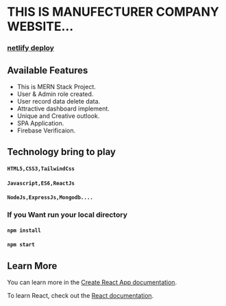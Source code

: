 # THIS IS MANUFECTURER COMPANY WEBSITE...

### [netlify deploy](https://meek-treacle-5beccb.netlify.app/)


## Available Features

- This is MERN Stack Project.
- User & Admin role created.
- User record data delete data.
- Attractive dashboard implement.
- Unique and Creative outlook.
- SPA Application.
- Firebase Verificaion.


## Technology bring to play

#### `HTML5,CSS3,TailwindCss`
#### `Javascript,ES6,ReactJs`
#### `NodeJs,ExpressJs,Mongodb....`



### If you Want run your local directory

#### `npm install`
#### `npm start`


## Learn More

You can learn more in the [Create React App documentation](https://facebook.github.io/create-react-app/docs/getting-started).

To learn React, check out the [React documentation](https://reactjs.org/).

